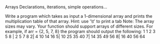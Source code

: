 Arrays Declarations, iterations, simple operations…
<!-- Assignment 1 -->
<!-- Write a program which iterates an integer array and returns the maximum element in that array.
Fill in the values in the array at declaration (e.g., int[] arr = {1, 2, 3})
In addition, print each number of the array followed by the maximum element in the form shown
in the example below.
Example Output:
The numbers are:
7, 15, 3, 6, 99, 64
The maximum is: 99 -->

<!-- Assignment 2 -->
<!-- Write a program that takes an integer num and creates an array of size num in which each
element is equal to the factorial of its position.
For example, for num=6 the program creates the array:
{1, 1, 2, 6, 24, 120}.
To create an array of size num, use the following line: int[] factorials = new int [num];
Example Output (for num=5)
The factorials are:
0! = 1
1! = 1
2! = 2
3! = 6
4! = 24
5! = 120 -->


<!-- Assignment 3 -->
<!-- Write a program that receives two arguments: an integer ‘num’ and an array.
The program prints all the number pairs whose sum equals to ‘num’.
For example:
• if num=5 and array={1,2,3,4,5,6} then the program will print: (1, 4) (2, 3).
• if num=4 and array={1,2,3,4,5,6} then the program will print: (1, 3) (2, 2).
• if num=1 and array={1,2,3,4,5,6} then the program will print “no pairs”.
Clarification: the user should declare the variable num and array to values of his/her choice in
the main. That is, the variables should not be passed as command line arguments.
Note: If no such pairs exist, print “no pairs” -->


<!-- Assignment 4 -->
<!-- Write a program that receives as input an integer n and creates an array of size n which
consists of the first n Fibonacci numbers.
For example, for n=6 the program creates the array {1, 1, 2, 3, 5, 8} and then prints each
element in the array on a separate line.
Note: You may assume n >= 2.
Example output (for n=6):
1
1
2
3
5
8 -->

<!-- Assignment 5 -->
Write a program which takes as input a 1-dimensional array and prints the multiplication table of
that array.
Hint: use '\t' to print a tab
Note: The array sizes may vary. Your function should support arrays of different sizes.
For example, if arr = {2, 5, 7, 8} the program should output the following:
1
1
2
3
5
8
| 2 5 7 8
2| 4 10 14 16
5| 10 25 35 40
7| 14 35 49 56
8| 16 40 56 64